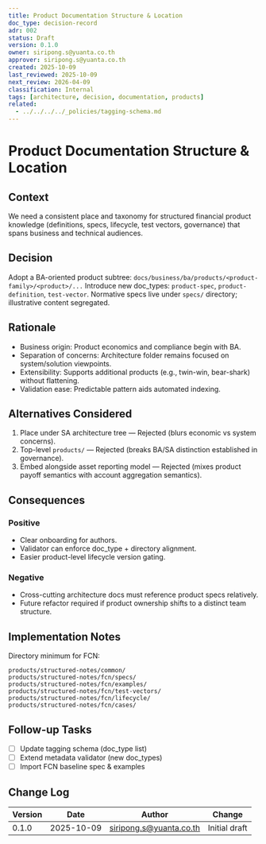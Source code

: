 ```yaml
---
title: Product Documentation Structure & Location
doc_type: decision-record
adr: 002
status: Draft
version: 0.1.0
owner: siripong.s@yuanta.co.th
approver: siripong.s@yuanta.co.th
created: 2025-10-09
last_reviewed: 2025-10-09
next_review: 2026-04-09
classification: Internal
tags: [architecture, decision, documentation, products]
related:
  - ../../../../_policies/tagging-schema.md
---
```


# Product Documentation Structure & Location

## Context
We need a consistent place and taxonomy for structured financial product knowledge (definitions, specs, lifecycle, test vectors, governance) that spans business and technical audiences.

## Decision
Adopt a BA-oriented product subtree:
`docs/business/ba/products/<product-family>/<product>/...`
Introduce new doc_types: `product-spec`, `product-definition`, `test-vector`.
Normative specs live under `specs/` directory; illustrative content segregated.

## Rationale
- Business origin: Product economics and compliance begin with BA.
- Separation of concerns: Architecture folder remains focused on system/solution viewpoints.
- Extensibility: Supports additional products (e.g., twin-win, bear-shark) without flattening.
- Validation ease: Predictable pattern aids automated indexing.

## Alternatives Considered
1. Place under SA architecture tree — Rejected (blurs economic vs system concerns).
2. Top-level `products/` — Rejected (breaks BA/SA distinction established in governance).
3. Embed alongside asset reporting model — Rejected (mixes product payoff semantics with account aggregation semantics).

## Consequences
### Positive
- Clear onboarding for authors.
- Validator can enforce doc_type + directory alignment.
- Easier product-level lifecycle version gating.

### Negative
- Cross-cutting architecture docs must reference product specs relatively.
- Future refactor required if product ownership shifts to a distinct team structure.

## Implementation Notes
Directory minimum for FCN:
```
products/structured-notes/common/
products/structured-notes/fcn/specs/
products/structured-notes/fcn/examples/
products/structured-notes/fcn/test-vectors/
products/structured-notes/fcn/lifecycle/
products/structured-notes/fcn/cases/
```

## Follow-up Tasks
- [ ] Update tagging schema (doc_type list)
- [ ] Extend metadata validator (new doc_types)
- [ ] Import FCN baseline spec & examples

## Change Log
| Version | Date | Author | Change |
|---------|------|--------|--------|
| 0.1.0 | 2025-10-09 | siripong.s@yuanta.co.th | Initial draft |
